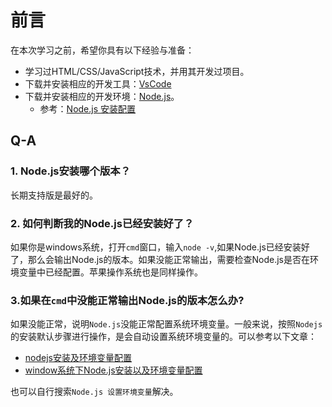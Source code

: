 # 前言

在本次学习之前，希望你具有以下经验与准备：

- 学习过HTML/CSS/JavaScript技术，并用其开发过项目。
- 下载并安装相应的开发工具：[VsCode](https://code.visualstudio.com/)
- 下载并安装相应的开发环境：[Node.js](https://nodejs.org/zh-cn/)。
  - 参考：[Node.js 安装配置](https://www.runoob.com/nodejs/nodejs-install-setup.html)

## Q-A

### 1. Node.js安装哪个版本？

长期支持版是最好的。

### 2. 如何判断我的Node.js已经安装好了？

如果你是windows系统，打开`cmd`窗口，输入`node -v`,如果Node.js已经安装好了，那么会输出Node.js的版本。如果没能正常输出，需要检查Node.js是否在环境变量中已经配置。苹果操作系统也是同样操作。

### 3.如果在`cmd`中没能正常输出Node.js的版本怎么办?

如果没能正常，说明`Node.js`没能正常配置系统环境变量。一般来说，按照`Nodejs`的安装默认步骤进行操作，是会自动设置系统环境变量的。可以参考以下文章：

- [nodejs安装及环境变量配置](https://zhuanlan.zhihu.com/p/86241466)
- [window系统下Node.js安装以及环境变量配置](https://www.jianshu.com/p/957f5631faa9)

也可以自行搜索`Node.js 设置环境变量`解决。